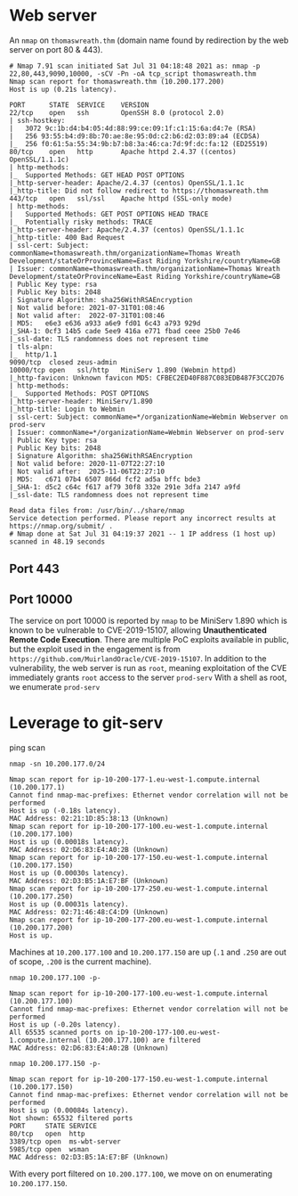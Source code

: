 # Web server

An `nmap` on `thomaswreath.thm` (domain name found by redirection by the web server on port 80 & 443).

``` 
# Nmap 7.91 scan initiated Sat Jul 31 04:18:48 2021 as: nmap -p 22,80,443,9090,10000, -sCV -Pn -oA tcp_script thomaswreath.thm
Nmap scan report for thomaswreath.thm (10.200.177.200)
Host is up (0.21s latency).

PORT      STATE  SERVICE    VERSION
22/tcp    open   ssh        OpenSSH 8.0 (protocol 2.0)
| ssh-hostkey: 
|   3072 9c:1b:d4:b4:05:4d:88:99:ce:09:1f:c1:15:6a:d4:7e (RSA)
|   256 93:55:b4:d9:8b:70:ae:8e:95:0d:c2:b6:d2:03:89:a4 (ECDSA)
|_  256 f0:61:5a:55:34:9b:b7:b8:3a:46:ca:7d:9f:dc:fa:12 (ED25519)
80/tcp    open   http       Apache httpd 2.4.37 ((centos) OpenSSL/1.1.1c)
| http-methods: 
|_  Supported Methods: GET HEAD POST OPTIONS
|_http-server-header: Apache/2.4.37 (centos) OpenSSL/1.1.1c
|_http-title: Did not follow redirect to https://thomaswreath.thm
443/tcp   open   ssl/ssl    Apache httpd (SSL-only mode)
| http-methods: 
|   Supported Methods: GET POST OPTIONS HEAD TRACE
|_  Potentially risky methods: TRACE
|_http-server-header: Apache/2.4.37 (centos) OpenSSL/1.1.1c
|_http-title: 400 Bad Request
| ssl-cert: Subject: commonName=thomaswreath.thm/organizationName=Thomas Wreath Development/stateOrProvinceName=East Riding Yorkshire/countryName=GB
| Issuer: commonName=thomaswreath.thm/organizationName=Thomas Wreath Development/stateOrProvinceName=East Riding Yorkshire/countryName=GB
| Public Key type: rsa
| Public Key bits: 2048
| Signature Algorithm: sha256WithRSAEncryption
| Not valid before: 2021-07-31T01:08:46
| Not valid after:  2022-07-31T01:08:46
| MD5:   e6e3 e636 a933 a6e9 fd01 6c43 a793 929d
|_SHA-1: 0cf3 14b5 cade 5ee9 416a e771 fbad ceee 25b0 7e46
|_ssl-date: TLS randomness does not represent time
| tls-alpn: 
|_  http/1.1
9090/tcp  closed zeus-admin
10000/tcp open   ssl/http   MiniServ 1.890 (Webmin httpd)
|_http-favicon: Unknown favicon MD5: CFBEC2ED40F887C083EDB487F3CC2D76
| http-methods: 
|_  Supported Methods: POST OPTIONS
|_http-server-header: MiniServ/1.890
|_http-title: Login to Webmin
| ssl-cert: Subject: commonName=*/organizationName=Webmin Webserver on prod-serv
| Issuer: commonName=*/organizationName=Webmin Webserver on prod-serv
| Public Key type: rsa
| Public Key bits: 2048
| Signature Algorithm: sha256WithRSAEncryption
| Not valid before: 2020-11-07T22:27:10
| Not valid after:  2025-11-06T22:27:10
| MD5:   c671 07b4 6507 866d fcf2 ad5a bffc bde3
|_SHA-1: d5c2 c64c f617 af79 30f8 332e 291e 3dfa 2147 a9fd
|_ssl-date: TLS randomness does not represent time

Read data files from: /usr/bin/../share/nmap
Service detection performed. Please report any incorrect results at https://nmap.org/submit/ .
# Nmap done at Sat Jul 31 04:19:37 2021 -- 1 IP address (1 host up) scanned in 48.19 seconds
```

## Port 443

## Port 10000

The service on port 10000 is reported by `nmap` to be MiniServ 1.890 which is known to be vulnerable to CVE-2019-15107, allowing **Unauthenticated Remote Code Execution**. There are multiple PoC exploits available in public, but the exploit used in the engagement is from `https://github.com/MuirlandOracle/CVE-2019-15107`. In addition to the vulnerability, the web server is run as `root`, meaning exploitation of the CVE immediately grants `root` access to the server `prod-serv`
With a shell as root, we enumerate `prod-serv`

# Leverage to git-serv

ping scan

```
nmap -sn 10.200.177.0/24

Nmap scan report for ip-10-200-177-1.eu-west-1.compute.internal (10.200.177.1)
Cannot find nmap-mac-prefixes: Ethernet vendor correlation will not be performed
Host is up (-0.18s latency).
MAC Address: 02:21:1D:85:38:13 (Unknown)
Nmap scan report for ip-10-200-177-100.eu-west-1.compute.internal (10.200.177.100)
Host is up (0.00018s latency).
MAC Address: 02:D6:83:E4:A0:2B (Unknown)
Nmap scan report for ip-10-200-177-150.eu-west-1.compute.internal (10.200.177.150)
Host is up (0.00030s latency).
MAC Address: 02:D3:B5:1A:E7:BF (Unknown)
Nmap scan report for ip-10-200-177-250.eu-west-1.compute.internal (10.200.177.250)
Host is up (0.00031s latency).
MAC Address: 02:71:46:48:C4:D9 (Unknown)
Nmap scan report for ip-10-200-177-200.eu-west-1.compute.internal (10.200.177.200)
Host is up.
```

Machines at `10.200.177.100` and `10.200.177.150` are up (`.1` and `.250` are out of scope, `.200` is the current machine).

```
nmap 10.200.177.100 -p-

Nmap scan report for ip-10-200-177-100.eu-west-1.compute.internal (10.200.177.100)
Cannot find nmap-mac-prefixes: Ethernet vendor correlation will not be performed
Host is up (-0.20s latency).
All 65535 scanned ports on ip-10-200-177-100.eu-west-1.compute.internal (10.200.177.100) are filtered
MAC Address: 02:D6:83:E4:A0:2B (Unknown)
```

```
nmap 10.200.177.150 -p-

Nmap scan report for ip-10-200-177-150.eu-west-1.compute.internal (10.200.177.150)
Cannot find nmap-mac-prefixes: Ethernet vendor correlation will not be performed
Host is up (0.00084s latency).
Not shown: 65532 filtered ports
PORT     STATE SERVICE
80/tcp   open  http
3389/tcp open  ms-wbt-server
5985/tcp open  wsman
MAC Address: 02:D3:B5:1A:E7:BF (Unknown)
```

With every port filtered on `10.200.177.100`, we move on on enumerating `10.200.177.150`.